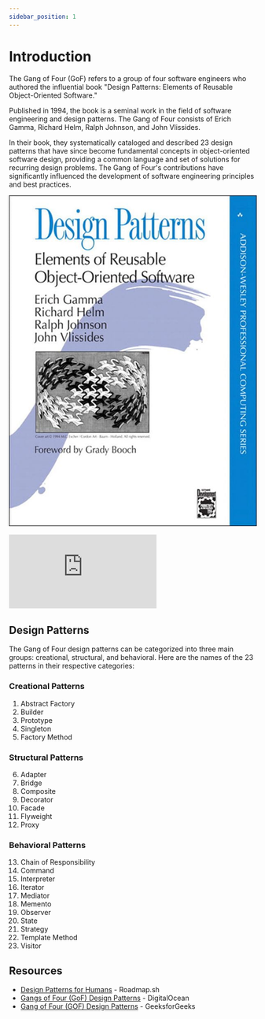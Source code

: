 ```yaml
---
sidebar_position: 1
---
```


# Introduction

The Gang of Four (GoF) refers to a group of four software engineers who authored the influential book "Design Patterns: Elements of Reusable Object-Oriented Software."

Published in 1994, the book is a seminal work in the field of software engineering and design patterns. The Gang of Four consists of Erich Gamma, Richard Helm, Ralph Johnson, and John Vlissides.

In their book, they systematically cataloged and described 23 design patterns that have since become fundamental concepts in object-oriented software design, providing a common language and set of solutions for recurring design problems.
The Gang of Four's contributions have significantly influenced the development of software engineering principles and best practices.

![Gang of Four Book Cover](img/book-cover.jpg)

<iframe style={{
  width: "100%",
  height: "500px",
  maxWeight: "960px"
}} src="https://www.youtube.com/embed/YMAwgRwjEOQ" title="5 Design Patterns That Are ACTUALLY Used By Developers" frameborder="0" allow="accelerometer; autoplay; clipboard-write; encrypted-media; gyroscope; picture-in-picture; web-share" allowfullscreen></iframe>

## Design Patterns

The Gang of Four design patterns can be categorized into three main groups: creational, structural, and behavioral. Here are the names of the 23 patterns in their respective categories:

### Creational Patterns

1. Abstract Factory
2. Builder
3. Prototype
4. Singleton
5. Factory Method

### Structural Patterns

6. Adapter
7. Bridge
8. Composite
9. Decorator
10. Facade
11. Flyweight
12. Proxy

### Behavioral Patterns

13. Chain of Responsibility
14. Command
15. Interpreter
16. Iterator
17. Mediator
18. Memento
19. Observer
20. State
21. Strategy
22. Template Method
23. Visitor

## Resources

- [Design Patterns for Humans](https://roadmap.sh/guides/design-patterns-for-humans) - Roadmap.sh
- [Gangs of Four (GoF) Design Patterns](https://www.digitalocean.com/community/tutorials/gangs-of-four-gof-design-patterns) - DigitalOcean
- [Gang of Four (GOF) Design Patterns](https://www.geeksforgeeks.org/gang-of-four-gof-design-patterns/) - GeeksforGeeks
